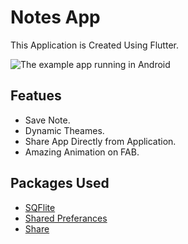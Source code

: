 # Notes App

This Application is Created Using Flutter.

![The example app running in Android](https://github.com/simformsolutions/flutter_note_app/blob/master/preview/preview.gif)

## Featues 

*  Save Note.
*  Dynamic Theames.
*  Share App Directly from Application.
*  Amazing Animation on FAB.

## Packages Used
*  [SQFlite]( https://pub.dev/packages/sqflite )
*  [Shared Preferances](https://pub.dev/packages/shared_preferences)
*  [Share]( https://pub.dev/packages/share )

